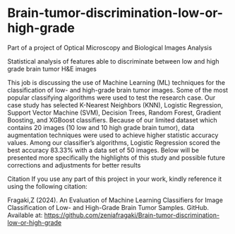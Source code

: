 # Brain-tumor-discrimination-low-or-high-grade

 Part of a project of Optical Microscopy and Biological Images Analysis

 Statistical analysis of features able to discriminate between low and high grade brain tumor H&amp;E images

 This job is discussing the use of Machine Learning (ML) techniques for the classification of low- and high-grade brain tumor images. 
 Some of the most popular classifying algorithms were used to test the research case. Our case study has selected K-Nearest Neighbors (KNN), Logistic Regression, Support Vector Machine (SVM), Decision Trees, Random 
 Forest, Gradient Boosting, and XGBoost classifiers. Because of our limited dataset which contains 20 images (10 low and 10 high grade brain tumor), data augmentation techniques were used to achieve higher 
 statistic accuracy values. 
 Among our classifier’s algorithms, Logistic Regression scored the best accuracy 83.33% with a data set of 50 images. Below will be presented more specifically the highlights of this study and possible future 
 corrections and adjustments for better results

Citation
If you use any part of this project in your work, kindly reference it using the following citation:

Fragaki,Z (2024). An Evaluation of Machine Learning Classifiers for Image Classification of Low- and High-Grade Brain Tumor Samples. GitHub. Available at: https://github.com/zeniafragaki/Brain-tumor-discrimination-low-or-high-grade

